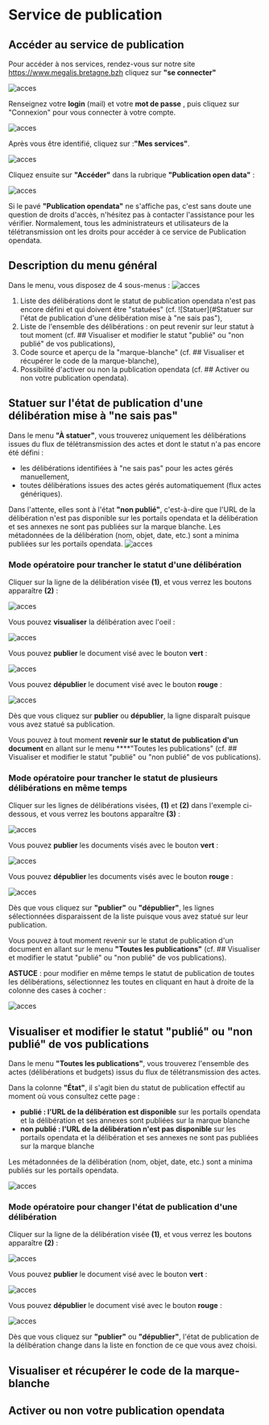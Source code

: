 # Service de publication

## Accéder au service de publication 


Pour accéder à nos services, rendez-vous sur notre site
https://www.megalis.bretagne.bzh cliquez sur **"se connecter"**


![acces](img/acces_pf_meg.PNG)

Renseignez votre **login** (mail) et votre **mot de passe** , puis cliquez sur "Connexion" pour vous connecter à votre compte.

![acces](img/OD1_02.png)



Après vous être identifié, cliquez sur :**"Mes services"**.

![acces](img/OD1_03.png)

Cliquez ensuite sur **"Accéder"** dans la rubrique **"Publication open data"**  :

![acces](img/OD1_04.png)

Si le pavé **"Publication opendata"** ne s'affiche pas, c'est sans doute une question de droits d'accès, n'hésitez pas à contacter l'assistance pour les vérifier.
Normalement, tous les administrateurs et utilisateurs de la télétransmission ont les droits pour accéder à ce service de Publication opendata.





## Description du menu général

Dans le menu, vous disposez de 4 sous-menus :
![acces](img/OD2_01.png)

1. Liste des délibérations dont le statut de publication opendata n'est pas encore défini et qui doivent être "statuées" (cf. ![Statuer](#Statuer sur l'état de publication d'une délibération mise à "ne sais pas"),
2. Liste de l'ensemble des délibérations : on peut revenir sur leur statut à tout moment (cf. ## Visualiser et modifier le statut "publié" ou "non publié" de vos publications),
3. Code source et aperçu de la "marque-blanche" (cf. ## Visualiser et récupérer le code de la marque-blanche),
4. Possibilité d'activer ou non la publication opendata (cf. ## Activer ou non votre publication opendata).





## Statuer sur l'état de publication d'une délibération mise à "ne sais pas"

Dans le menu **"À statuer"**, vous trouverez uniquement les délibérations issues du flux de télétransmission des actes et dont le statut n'a pas encore été défini :

+ les délibérations identifiées à "ne sais pas" pour les actes gérés manuellement,
+ toutes délibérations issues des actes gérés automatiquement (flux actes génériques).

Dans l'attente, elles sont à l'état **"non publié"**, c'est-à-dire que l'URL de la délibération n'est pas disponible sur les portails opendata et la délibération et ses annexes ne sont pas publiées sur la marque blanche. Les métadonnées de la délibération (nom, objet, date, etc.) sont a minima publiées sur les portails opendata.
![acces](img/OD3_01.png)


### Mode opératoire pour trancher le statut d'une délibération

Cliquer sur la ligne de la délibération visée **(1)**, et vous verrez les boutons apparaître **(2)** :

![acces](img/OD3_02.png)

Vous pouvez **visualiser** la délibération avec l'oeil :

![acces](img/OD3_03.png)

Vous pouvez **publier** le document visé avec le bouton **vert** :

![acces](img/OD3_04.png)

Vous pouvez **dépublier** le document visé avec le bouton **rouge** :

![acces](img/OD3_05.png)

Dès que vous cliquez sur **publier** ou **dépublier**, la ligne disparaît puisque vous avez statué sa publication.

Vous pouvez à tout moment **revenir sur le statut de publication d'un document** en allant sur le menu ****"Toutes les publications" (cf. ## Visualiser et modifier le statut "publié" ou "non publié" de vos publications).


### Mode opératoire pour trancher le statut de plusieurs délibérations en même temps

Cliquer sur les lignes de délibérations visées, **(1)** et **(2)** dans l'exemple ci-dessous, et vous verrez les boutons apparaître **(3)** :

![acces](img/OD3_06.png)

Vous pouvez **publier** les documents visés avec le bouton **vert** :

![acces](img/OD3_07.png)

Vous pouvez **dépublier** les documents visés avec le bouton **rouge** :

![acces](img/OD3_08.png)

Dès que vous cliquez sur **"publier"** ou **"dépublier"**, les lignes sélectionnées disparaissent de la liste puisque vous avez statué sur leur publication.

Vous pouvez à tout moment revenir sur le statut de publication d'un document en allant sur le menu **"Toutes les publications"** (cf. ## Visualiser et modifier le statut "publié" ou "non publié" de vos publications).

**ASTUCE** : pour modifier en même temps le statut de publication de toutes les délibérations, sélectionnez les toutes en cliquant en haut à droite de la colonne des cases à cocher :

![acces](img/OD3_09.png)



## Visualiser et modifier le statut "publié" ou "non publié" de vos publications

Dans le menu **"Toutes les publications"**, vous trouverez l'ensemble des actes (délibérations et budgets) issus du flux de télétransmission des actes.

Dans la colonne **"État"**, il s'agit bien du statut de publication effectif au moment où vous consultez cette page :

* **publié : l'URL de la délibération est disponible** sur les portails opendata et la délibération et ses annexes sont publiées sur la marque blanche
* **non publié : l'URL de la délibération n'est pas disponible** sur les portails opendata et la délibération et ses annexes ne sont pas publiées sur la marque blanche

Les métadonnées de la délibération (nom, objet, date, etc.) sont a minima publiés sur les portails opendata.

![acces](img/OD4_01.png)



### Mode opératoire pour changer l'état de publication d'une délibération

Cliquer sur la ligne de la délibération visée **(1)**, et vous verrez les boutons apparaître **(2)** :

![acces](img/OD4_02.png)



Vous pouvez **publier** le document visé avec le bouton **vert** :

![acces](img/OD4_03.png)

Vous pouvez **dépublier** le document visé avec le bouton **rouge** :

![acces](img/OD4_04.png)

Dès que vous cliquez sur **"publier"** ou **"dépublier"**, l'état de publication de la délibération change dans la liste en fonction de ce que vous avez choisi.



## Visualiser et récupérer le code de la marque-blanche



## Activer ou non votre publication opendata
